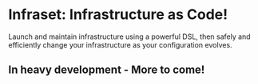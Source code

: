 # Infraset: Infrastructure as Code!

Launch and maintain infrastructure using a powerful DSL, then safely and efficiently
change your infrastructure as your configuration evolves.

## In heavy development - More to come!